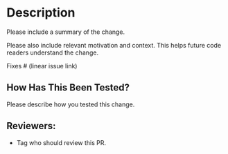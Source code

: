 # Description

Please include a summary of the change.

Please also include relevant motivation and context. This helps future code readers understand the change.

Fixes # (linear issue link)

## How Has This Been Tested?

Please describe how you tested this change.

## Reviewers:

* Tag who should review this PR.